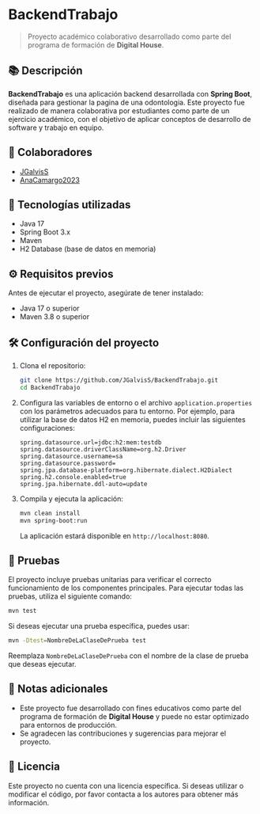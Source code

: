 # BackendTrabajo

> Proyecto académico colaborativo desarrollado como parte del programa de formación de **Digital House**.

## 📚 Descripción

**BackendTrabajo** es una aplicación backend desarrollada con **Spring Boot**, diseñada para gestionar la pagina de una odontologia. Este proyecto fue realizado de manera colaborativa por estudiantes como parte de un ejercicio académico, con el objetivo de aplicar conceptos de desarrollo de software y trabajo en equipo.

## 👥 Colaboradores

- [JGalvisS](https://github.com/JGalvisS)
- [AnaCamargo2023](https://github.com/AnaCamargo2023)

## 🚀 Tecnologías utilizadas

- Java 17
- Spring Boot 3.x
- Maven
- H2 Database (base de datos en memoria)

## ⚙️ Requisitos previos

Antes de ejecutar el proyecto, asegúrate de tener instalado:

- Java 17 o superior
- Maven 3.8 o superior

## 🛠️ Configuración del proyecto

1. Clona el repositorio:

   ```bash
   git clone https://github.com/JGalvisS/BackendTrabajo.git
   cd BackendTrabajo
   ```

2. Configura las variables de entorno o el archivo `application.properties` con los parámetros adecuados para tu entorno. Por ejemplo, para utilizar la base de datos H2 en memoria, puedes incluir las siguientes configuraciones:

   ```properties
   spring.datasource.url=jdbc:h2:mem:testdb
   spring.datasource.driverClassName=org.h2.Driver
   spring.datasource.username=sa
   spring.datasource.password=
   spring.jpa.database-platform=org.hibernate.dialect.H2Dialect
   spring.h2.console.enabled=true
   spring.jpa.hibernate.ddl-auto=update
   ```

3. Compila y ejecuta la aplicación:

   ```bash
   mvn clean install
   mvn spring-boot:run
   ```

   La aplicación estará disponible en `http://localhost:8080`.

## 🧪 Pruebas

El proyecto incluye pruebas unitarias para verificar el correcto funcionamiento de los componentes principales. Para ejecutar todas las pruebas, utiliza el siguiente comando:

```bash
mvn test
```

Si deseas ejecutar una prueba específica, puedes usar:

```bash
mvn -Dtest=NombreDeLaClaseDePrueba test
```

Reemplaza `NombreDeLaClaseDePrueba` con el nombre de la clase de prueba que deseas ejecutar.

## 📌 Notas adicionales

- Este proyecto fue desarrollado con fines educativos como parte del programa de formación de **Digital House** y puede no estar optimizado para entornos de producción.
- Se agradecen las contribuciones y sugerencias para mejorar el proyecto.

## 📜 Licencia

Este proyecto no cuenta con una licencia específica. Si deseas utilizar o modificar el código, por favor contacta a los autores para obtener más información.
